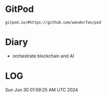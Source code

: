 # GitPod

```
gitpod.io/#https://github.com/wonderfan/pod
```

# Diary

- orchestrate blockchain and AI

# LOG

Sun Jun 30 01:59:25 AM UTC 2024
